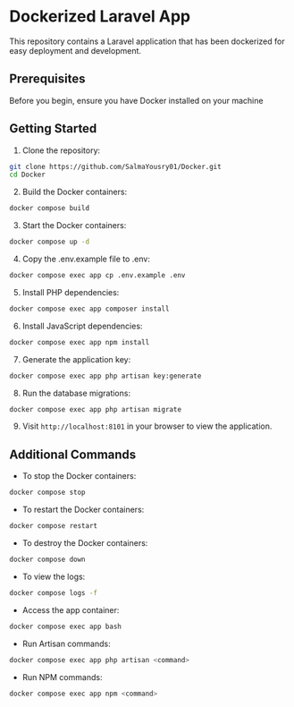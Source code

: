 # Dockerized Laravel App

This repository contains a Laravel application that has been dockerized for easy deployment and development.

## Prerequisites

Before you begin, ensure you have Docker installed on your machine

## Getting Started

1. Clone the repository:

```bash
git clone https://github.com/SalmaYousry01/Docker.git
cd Docker
```

2. Build the Docker containers:

```bash
docker compose build
```

3. Start the Docker containers:

```bash
docker compose up -d
```

4. Copy the .env.example file to .env:

```bash
docker compose exec app cp .env.example .env
```

5. Install PHP dependencies:

```bash
docker compose exec app composer install
```

6. Install JavaScript dependencies:

```bash
docker compose exec app npm install
```

7. Generate the application key:

```bash
docker compose exec app php artisan key:generate
```

8. Run the database migrations:

```bash
docker compose exec app php artisan migrate
```

9. Visit `http://localhost:8101` in your browser to view the application.

## Additional Commands

-   To stop the Docker containers:

```bash
docker compose stop
```

-   To restart the Docker containers:

```bash
docker compose restart
```

-   To destroy the Docker containers:

```bash
docker compose down
```

-   To view the logs:

```bash
docker compose logs -f
```

-   Access the app container:

```bash
docker compose exec app bash
```

-   Run Artisan commands:

```bash
docker compose exec app php artisan <command>
```

-   Run NPM commands:

```bash
docker compose exec app npm <command>
```
